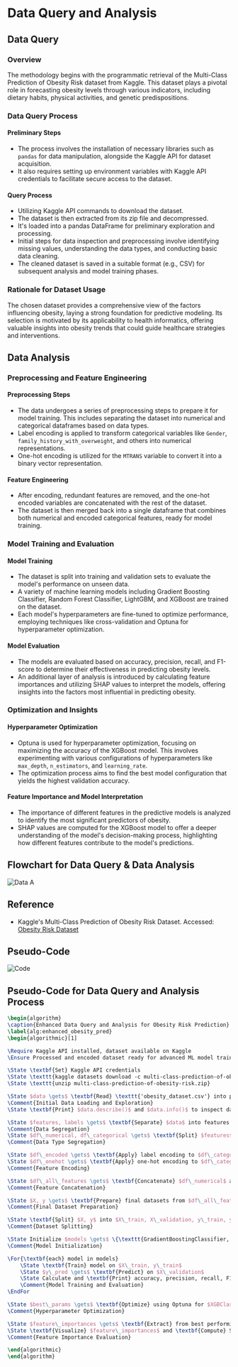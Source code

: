 # Data Query and Analysis

## Data Query

### Overview
The methodology begins with the programmatic retrieval of the Multi-Class Prediction of Obesity Risk dataset from Kaggle. This dataset plays a pivotal role in forecasting obesity levels through various indicators, including dietary habits, physical activities, and genetic predispositions.

### Data Query Process

#### Preliminary Steps
- The process involves the installation of necessary libraries such as `pandas` for data manipulation, alongside the Kaggle API for dataset acquisition.
- It also requires setting up environment variables with Kaggle API credentials to facilitate secure access to the dataset.

#### Query Process
- Utilizing Kaggle API commands to download the dataset.
- The dataset is then extracted from its zip file and decompressed.
- It's loaded into a pandas DataFrame for preliminary exploration and processing.
- Initial steps for data inspection and preprocessing involve identifying missing values, understanding the data types, and conducting basic data cleaning.
- The cleaned dataset is saved in a suitable format (e.g., CSV) for subsequent analysis and model training phases.

### Rationale for Dataset Usage
The chosen dataset provides a comprehensive view of the factors influencing obesity, laying a strong foundation for predictive modeling. Its selection is motivated by its applicability to health informatics, offering valuable insights into obesity trends that could guide healthcare strategies and interventions.

## Data Analysis

### Preprocessing and Feature Engineering

#### Preprocessing Steps
- The data undergoes a series of preprocessing steps to prepare it for model training. This includes separating the dataset into numerical and categorical dataframes based on data types.
- Label encoding is applied to transform categorical variables like `Gender`, `family_history_with_overweight`, and others into numerical representations.
- One-hot encoding is utilized for the `MTRANS` variable to convert it into a binary vector representation.

#### Feature Engineering
- After encoding, redundant features are removed, and the one-hot encoded variables are concatenated with the rest of the dataset.
- The dataset is then merged back into a single dataframe that combines both numerical and encoded categorical features, ready for model training.

### Model Training and Evaluation

#### Model Training
- The dataset is split into training and validation sets to evaluate the model's performance on unseen data.
- A variety of machine learning models including Gradient Boosting Classifier, Random Forest Classifier, LightGBM, and XGBoost are trained on the dataset.
- Each model's hyperparameters are fine-tuned to optimize performance, employing techniques like cross-validation and Optuna for hyperparameter optimization.

#### Model Evaluation
- The models are evaluated based on accuracy, precision, recall, and F1-score to determine their effectiveness in predicting obesity levels.
- An additional layer of analysis is introduced by calculating feature importances and utilizing SHAP values to interpret the models, offering insights into the factors most influential in predicting obesity.

### Optimization and Insights

#### Hyperparameter Optimization
- Optuna is used for hyperparameter optimization, focusing on maximizing the accuracy of the XGBoost model. This involves experimenting with various configurations of hyperparameters like `max_depth`, `n_estimators`, and `learning_rate`.
- The optimization process aims to find the best model configuration that yields the highest validation accuracy.

#### Feature Importance and Model Interpretation
- The importance of different features in the predictive models is analyzed to identify the most significant predictors of obesity.
- SHAP values are computed for the XGBoost model to offer a deeper understanding of the model's decision-making process, highlighting how different features contribute to the model's predictions.

## Flowchart for Data Query & Data Analysis
![Data A](Data_A.png)

## Reference
- Kaggle's Multi-Class Prediction of Obesity Risk Dataset. Accessed: [Obesity Risk Dataset](https://www.kaggle.com/competitions/playground-series-s4e2/data)

## Pseudo-Code
![Code](Code.png)


## Pseudo-Code for Data Query and Analysis Process

```latex
\begin{algorithm}
\caption{Enhanced Data Query and Analysis for Obesity Risk Prediction}
\label{alg:enhanced_obesity_pred}
\begin{algorithmic}[1]

\Require Kaggle API installed, dataset available on Kaggle
\Ensure Processed and encoded dataset ready for advanced ML model training and in-depth evaluation

\State \textbf{Set} Kaggle API credentials
\State \texttt{kaggle datasets download -c multi-class-prediction-of-obesity-risk}
\State \texttt{unzip multi-class-prediction-of-obesity-risk.zip}

\State $data \gets$ \textbf{Read} \texttt{'obesity_dataset.csv'} into pandas DataFrame
\Comment{Initial Data Loading and Exploration}
\State \textbf{Print} $data.describe()$ and $data.info()$ to inspect dataset characteristics

\State $features, labels \gets$ \textbf{Separate} $data$ into features and labels
\Comment{Data Segregation}
\State $df\_numerical, df\_categorical \gets$ \textbf{Split} $features$ based on data type
\Comment{Data Type Segregation}

\State $df\_encoded \gets$ \textbf{Apply} label encoding to $df\_categorical$
\State $df\_onehot \gets$ \textbf{Apply} one-hot encoding to $df\_categorical['MTRANS']$
\Comment{Feature Encoding}

\State $df\_all\_features \gets$ \textbf{Concatenate} $df\_numerical$ and $df\_encoded$ excluding redundant one-hot feature
\Comment{Feature Concatenation}

\State $X, y \gets$ \textbf{Prepare} final datasets from $df\_all\_features$ and $labels\_encoded$
\Comment{Final Dataset Preparation}

\State \textbf{Split} $X, y$ into $X\_train, X\_validation, y\_train, y\_validation$ with stratification
\Comment{Dataset Splitting}

\State Initialize $models \gets$ \{\texttt{GradientBoostingClassifier, RandomForestClassifier, LGBMClassifier, XGBClassifier}\}
\Comment{Model Initialization}

\For{\textbf{each} model in models}
    \State \textbf{Train} model on $X\_train, y\_train$
    \State $y\_pred \gets$ \textbf{Predict} on $X\_validation$
    \State Calculate and \textbf{Print} accuracy, precision, recall, F1-score for model
    \Comment{Model Training and Evaluation}
\EndFor

\State $best\_params \gets$ \textbf{Optimize} using Optuna for $XGBClassifier$
\Comment{Hyperparameter Optimization}

\State $feature\_importances \gets$ \textbf{Extract} from best performing model
\State \textbf{Visualize} $feature\_importances$ and \textbf{Compute} SHAP values
\Comment{Feature Importance Evaluation}

\end{algorithmic}
\end{algorithm}

